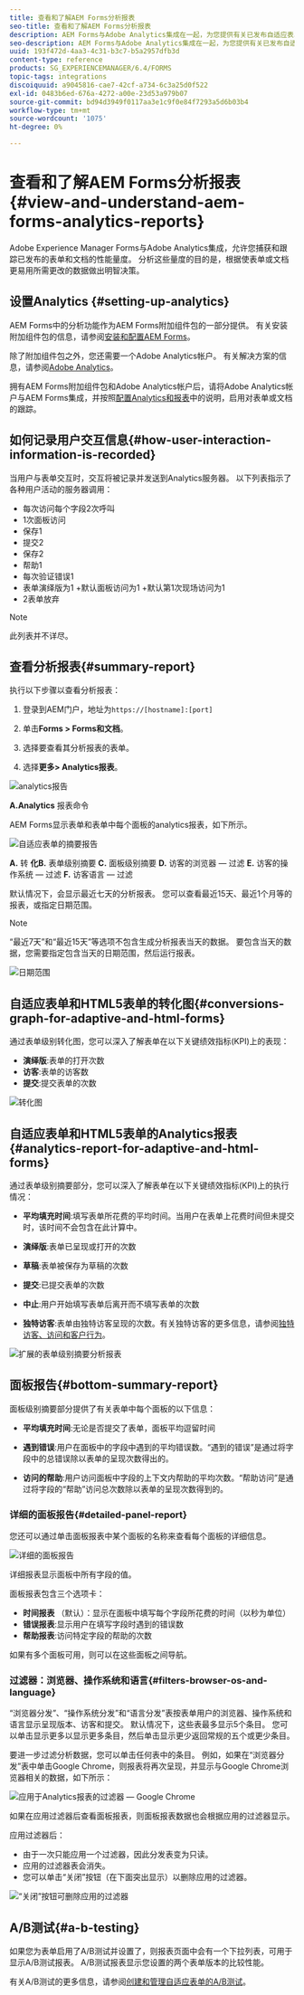 ```yaml
---
title: 查看和了解AEM Forms分析报表
seo-title: 查看和了解AEM Forms分析报表
description: AEM Forms与Adobe Analytics集成在一起，为您提供有关已发布自适应表单的摘要和详细分析。
seo-description: AEM Forms与Adobe Analytics集成在一起，为您提供有关已发布自适应表单的摘要和详细分析。
uuid: 193f472d-4aa3-4c31-b3c7-b5a2957dfb3d
content-type: reference
products: SG_EXPERIENCEMANAGER/6.4/FORMS
topic-tags: integrations
discoiquuid: a9045816-cae7-42cf-a734-6c3a25d0f522
exl-id: 0483b6ed-676a-4272-a00e-23d53a979b07
source-git-commit: bd94d3949f0117aa3e1c9f0e84f7293a5d6b03b4
workflow-type: tm+mt
source-wordcount: '1075'
ht-degree: 0%

---
```


# 查看和了解AEM Forms分析报表{#view-and-understand-aem-forms-analytics-reports}

Adobe Experience Manager Forms与Adobe Analytics集成，允许您捕获和跟踪已发布的表单和文档的性能量度。 分析这些量度的目的是，根据使表单或文档更易用所需更改的数据做出明智决策。

## 设置Analytics {#setting-up-analytics}

AEM Forms中的分析功能作为AEM Forms附加组件包的一部分提供。 有关安装附加组件包的信息，请参阅[安装和配置AEM Forms](/help/forms/using/installing-configuring-aem-forms-osgi.md)。

除了附加组件包之外，您还需要一个Adobe Analytics帐户。 有关解决方案的信息，请参阅[Adobe Analytics](https://www.adobe.com/solutions/digital-analytics.html)。

拥有AEM Forms附加组件包和Adobe Analytics帐户后，请将Adobe Analytics帐户与AEM Forms集成，并按照[配置Analytics和报表](/help/forms/using/configure-analytics-forms-documents.md)中的说明，启用对表单或文档的跟踪。

## 如何记录用户交互信息{#how-user-interaction-information-is-recorded}

当用户与表单交互时，交互将被记录并发送到Analytics服务器。 以下列表指示了各种用户活动的服务器调用：

* 每次访问每个字段2次呼叫
* 1次面板访问
* 保存1
* 提交2
* 保存2
* 帮助1
* 每次验证错误1
* 表单演绎版为1 +默认面板访问为1 +默认第1次现场访问为1
* 2表单放弃

>[!NOTE]
>
>此列表并不详尽。

## 查看分析报表{#summary-report}

执行以下步骤以查看分析报表：

1. 登录到AEM门户，地址为`https://[hostname]:[port]`
1. 单击&#x200B;**Forms > Forms和文档**。

1. 选择要查看其分析报表的表单。
1. 选择&#x200B;**更多> Analytics报表**。

![analytics报告](assets/analyticsreport.png)

**A.Analytics** 报表命令

AEM Forms显示表单和表单中每个面板的analytics报表，如下所示。

![自适应表单的摘要报告](assets/analyticsdashboard_callout.png)

**A.** 转 **化B.** 表单级别摘要 **C.** 面板级别摘要 **D.** 访客的浏览器 — 过滤 **E.** 访客的操作系统 — 过滤 **F.** 访客语言 — 过滤

默认情况下，会显示最近七天的分析报表。 您可以查看最近15天、最近1个月等的报表，或指定日期范围。

>[!NOTE]
>
>“最近7天”和“最近15天”等选项不包含生成分析报表当天的数据。 要包含当天的数据，您需要指定包含当天的日期范围，然后运行报表。

![日期范围](assets/date-range.png)

## 自适应表单和HTML5表单的转化图{#conversions-graph-for-adaptive-and-html-forms}

通过表单级别转化图，您可以深入了解表单在以下关键绩效指标(KPI)上的表现：

* **演绎版**:表单的打开次数
* **访客**:表单的访客数
* **提交**:提交表单的次数

![转化图](assets/conversion-graph.png)

## 自适应表单和HTML5表单的Analytics报表{#analytics-report-for-adaptive-and-html-forms}

通过表单级别摘要部分，您可以深入了解表单在以下关键绩效指标(KPI)上的执行情况：

* **平均填充时间**:填写表单所花费的平均时间。当用户在表单上花费时间但未提交时，该时间不会包含在此计算中。
* **演绎版**:表单已呈现或打开的次数

* **草稿**:表单被保存为草稿的次数
* **提交**:已提交表单的次数
* **中止**:用户开始填写表单后离开而不填写表单的次数
* **独特访客**:表单由独特访客呈现的次数。有关独特访客的更多信息，请参阅[独特访客、访问和客户行为](https://helpx.adobe.com/analytics/kb/unique-visitors-visitor-behavior.html)。

![扩展的表单级别摘要分析报表](assets/analytics-report.png)

## 面板报告{#bottom-summary-report}

面板级别摘要部分提供了有关表单中每个面板的以下信息：

* **平均填充时间**:无论是否提交了表单，面板平均逗留时间

* **遇到错误**:用户在面板中的字段中遇到的平均错误数。“遇到的错误”是通过将字段中的总错误除以表单的呈现次数得出的。

* **访问的帮助**:用户访问面板中字段的上下文内帮助的平均次数。“帮助访问”是通过将字段的“帮助”访问总次数除以表单的呈现次数得到的。

### 详细的面板报告{#detailed-panel-report}

您还可以通过单击面板报表中某个面板的名称来查看每个面板的详细信息。

![详细的面板报告](assets/panel-report-detailed.png)

详细报表显示面板中所有字段的值。

面板报表包含三个选项卡：

* **时间报表** （默认）：显示在面板中填写每个字段所花费的时间（以秒为单位）
* **错误报表**:显示用户在填写字段时遇到的错误数
* **帮助报表**:访问特定字段的帮助的次数

如果有多个面板可用，则可以在这些面板之间导航。

### 过滤器：浏览器、操作系统和语言{#filters-browser-os-and-language}

“浏览器分发”、“操作系统分发”和“语言分发”表按表单用户的浏览器、操作系统和语言显示呈现版本、访客和提交。 默认情况下，这些表最多显示5个条目。 您可以单击显示更多以显示更多条目，然后单击显示更少返回常规的五个或更少条目。

要进一步过滤分析数据，您可以单击任何表中的条目。 例如，如果在“浏览器分发”表中单击Google Chrome，则报表将再次呈现，并显示与Google Chrome浏览器相关的数据，如下所示：

![应用于Analytics报表的过滤器 — Google Chrome  ](assets/filter.png)

如果在应用过滤器后查看面板报表，则面板报表数据也会根据应用的过滤器显示。

应用过滤器后：

* 由于一次只能应用一个过滤器，因此分发表变为只读。
* 应用的过滤器表会消失。
* 您可以单击“关闭”按钮（在下面突出显示）以删除应用的过滤器。

![“关闭”按钮可删除应用的过滤器](assets/close-filter.png)

## A/B测试{#a-b-testing}

如果您为表单启用了A/B测试并设置了，则报表页面中会有一个下拉列表，可用于显示A/B测试报表。 A/B测试报表显示您设置的两个表单版本的比较性能。

有关A/B测试的更多信息，请参阅[创建和管理自适应表单的A/B测试](/help/forms/using/ab-testing-adaptive-forms.md)。

